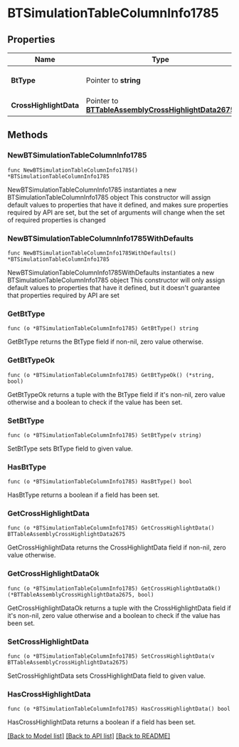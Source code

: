 # BTSimulationTableColumnInfo1785

## Properties

Name | Type | Description | Notes
------------ | ------------- | ------------- | -------------
**BtType** | Pointer to **string** | Type of JSON object. | [optional] 
**CrossHighlightData** | Pointer to [**BTTableAssemblyCrossHighlightData2675**](BTTableAssemblyCrossHighlightData2675.md) |  | [optional] 

## Methods

### NewBTSimulationTableColumnInfo1785

`func NewBTSimulationTableColumnInfo1785() *BTSimulationTableColumnInfo1785`

NewBTSimulationTableColumnInfo1785 instantiates a new BTSimulationTableColumnInfo1785 object
This constructor will assign default values to properties that have it defined,
and makes sure properties required by API are set, but the set of arguments
will change when the set of required properties is changed

### NewBTSimulationTableColumnInfo1785WithDefaults

`func NewBTSimulationTableColumnInfo1785WithDefaults() *BTSimulationTableColumnInfo1785`

NewBTSimulationTableColumnInfo1785WithDefaults instantiates a new BTSimulationTableColumnInfo1785 object
This constructor will only assign default values to properties that have it defined,
but it doesn't guarantee that properties required by API are set

### GetBtType

`func (o *BTSimulationTableColumnInfo1785) GetBtType() string`

GetBtType returns the BtType field if non-nil, zero value otherwise.

### GetBtTypeOk

`func (o *BTSimulationTableColumnInfo1785) GetBtTypeOk() (*string, bool)`

GetBtTypeOk returns a tuple with the BtType field if it's non-nil, zero value otherwise
and a boolean to check if the value has been set.

### SetBtType

`func (o *BTSimulationTableColumnInfo1785) SetBtType(v string)`

SetBtType sets BtType field to given value.

### HasBtType

`func (o *BTSimulationTableColumnInfo1785) HasBtType() bool`

HasBtType returns a boolean if a field has been set.

### GetCrossHighlightData

`func (o *BTSimulationTableColumnInfo1785) GetCrossHighlightData() BTTableAssemblyCrossHighlightData2675`

GetCrossHighlightData returns the CrossHighlightData field if non-nil, zero value otherwise.

### GetCrossHighlightDataOk

`func (o *BTSimulationTableColumnInfo1785) GetCrossHighlightDataOk() (*BTTableAssemblyCrossHighlightData2675, bool)`

GetCrossHighlightDataOk returns a tuple with the CrossHighlightData field if it's non-nil, zero value otherwise
and a boolean to check if the value has been set.

### SetCrossHighlightData

`func (o *BTSimulationTableColumnInfo1785) SetCrossHighlightData(v BTTableAssemblyCrossHighlightData2675)`

SetCrossHighlightData sets CrossHighlightData field to given value.

### HasCrossHighlightData

`func (o *BTSimulationTableColumnInfo1785) HasCrossHighlightData() bool`

HasCrossHighlightData returns a boolean if a field has been set.


[[Back to Model list]](../README.md#documentation-for-models) [[Back to API list]](../README.md#documentation-for-api-endpoints) [[Back to README]](../README.md)


